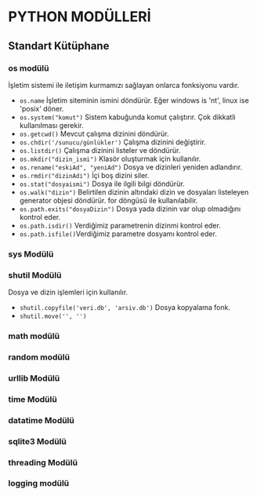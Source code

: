 # PYTHON MODÜLLERİ

## Standart Kütüphane

### os modülü

İşletim sistemi ile iletişim kurmamızı sağlayan onlarca fonksiyonu vardır.

* `os.name` İşletim siteminin ismini döndürür. Eğer windows is 'nt', linux ise 'posix' döner.
* `os.system("komut")` Sistem kabuğunda komut çalıştırır. Çok dikkatli kullanılması gerekir.
* `os.getcwd()` Mevcut çalışma dizinini döndürür.
* `os.chdir('/sunucu/günlükler')` Çalışma dizinini değiştirir.
* `os.listdir()` Çalışma dizinini listeler ve döndürür.
* `os.mkdir("dizin_ismi")` Klasör oluşturmak için kullanılır.
* `os.rename("eskiAd", "yeniAd")` Dosya ve dizinleri yeniden adlandırır.
* `os.rmdir("dizinAdi")` İçi boş dizini siler.
* `os.stat("dosyaismi")` Dosya ile ilgili bilgi döndürür.
* `os.walk("dizin")` Belirtilen dizinin altındaki dizin ve dosyaları listeleyen generator objesi döndürür. for döngüsü ile kullanılabilir.
* `os.path.exits("dosyaDizin")` Dosya yada dizinin var olup olmadığını kontrol eder.
* `os.path.isdir()` Verdiğimiz parametrenin dizinmi kontrol eder.
* `os.path.isfile()`Verdiğimiz parametre dosyamı kontrol eder.

### sys Modülü

### shutil Modülü

Dosya ve dizin işlemleri için kullanılır.

* `shutil.copyfile('veri.db', 'arsiv.db')` Dosya kopyalama fonk.
* `shutil.move('', '')`

### math modülü
### random modülü
### urllib Modülü
### time Modülü
### datatime Modülü
### sqlite3 Modülü
### threading Modülü
### logging modülü